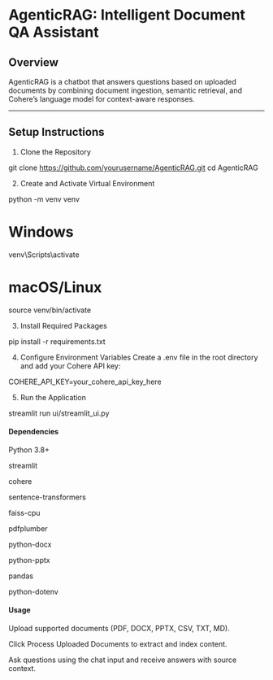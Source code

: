 # AgenticRAG: Intelligent Document QA Assistant

## Overview

AgenticRAG is a chatbot that answers questions based on uploaded documents by combining document ingestion, semantic retrieval, and Cohere’s language model for context-aware responses.

---

## Setup Instructions

1. Clone the Repository


git clone https://github.com/yourusername/AgenticRAG.git
cd AgenticRAG

2. Create and Activate Virtual Environment

python -m venv venv

# Windows
venv\Scripts\activate

# macOS/Linux
source venv/bin/activate

3. Install Required Packages

pip install -r requirements.txt

4. Configure Environment Variables
Create a .env file in the root directory and add your Cohere API key:

COHERE_API_KEY=your_cohere_api_key_here

5. Run the Application

streamlit run ui/streamlit_ui.py


#### Dependencies
Python 3.8+

streamlit

cohere

sentence-transformers

faiss-cpu

pdfplumber

python-docx

python-pptx

pandas

python-dotenv

#### Usage
Upload supported documents (PDF, DOCX, PPTX, CSV, TXT, MD).

Click Process Uploaded Documents to extract and index content.

Ask questions using the chat input and receive answers with source context.